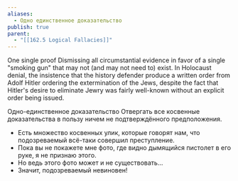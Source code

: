```yaml
---
aliases:
  - Одно единственное доказательство
publish: true
parent:
  - "[[162.5 Logical Fallacies]]"
---
```

One single proof
Dismissing all circumstantial evidence in favor of a single "smoking gun" that may not (and may not need to) exist.
In Holocaust denial, the insistence that the history defender produce a written order from Adolf Hitler ordering the extermination of the Jews, despite the fact that Hitler's desire to eliminate Jewry was fairly well-known without an explicit order being issued.

Одно-единственное доказательство
Отвергать все косвенные доказательства в пользу ничем не подтверждённого предположения.
- Есть множество косвенных улик, которые говорят нам, что подозреваемый всё-таки совершил преступление.
- Пока вы не покажете мне фото, где видно дымящийся пистолет в его руке, я не признаю этого.
- Но ведь этого фото может и не существовать...
- Значит, подозреваемый невиновен!